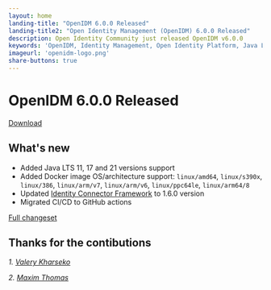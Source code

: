 ```yaml
---
layout: home
landing-title: "OpenIDM 6.0.0 Released"
landing-title2: "Open Identity Management (OpenIDM) 6.0.0 Released"
description: Open Identity Community just released OpenIDM v6.0.0
keywords: 'OpenIDM, Identity Management, Open Identity Platform, Java LTS'
imageurl: 'openidm-logo.png'
share-buttons: true
---
```

# OpenIDM 6.0.0 Released
[Download](https://github.com/OpenIdentityPlatform/OpenIDM/releases/tag/6.0.0)
## What's new
* Added Java LTS 11, 17 and 21 versions support
* Added Docker image OS/architecture support: `linux/amd64`, `linux/s390x`, `linux/386`, `linux/arm/v7`, `linux/arm/v6`, `linux/ppc64le`, `linux/arm64/8`
* Updated [Identity Connector Framework](https://github.com/OpenIdentityPlatform/OpenICF/) to 1.6.0 version
* Migrated CI/CD to GitHub actions

[Full changeset](https://github.com/OpenIdentityPlatform/OpenIDM/compare/5.5.0...6.0.0)


## Thanks for the contibutions

<i id="vharseko"><i>1. <a href="https://github.com/vharseko" target="_blank">Valery Kharseko</a></i>

<i id="maximthomas"><i>2. <a href="https://github.com/maximthomas" target="_blank">Maxim Thomas</a></i>